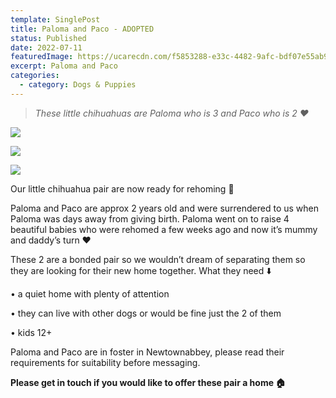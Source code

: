 ```yaml
---
template: SinglePost
title: Paloma and Paco - ADOPTED
status: Published
date: 2022-07-11
featuredImage: https://ucarecdn.com/f5853288-e33c-4482-9afc-bdf07e55ab96/-/crop/911x478/0,131/-/preview/
excerpt: Paloma and Paco
categories:
  - category: Dogs & Puppies
---
```

> *These little chihuahuas are Paloma who is 3 and Paco who is 2 ❤️*



![](https://ucarecdn.com/e60fa384-26c0-4fa5-9595-aadc916f8f21/-/crop/910x593/110,106/-/preview/)

![](https://ucarecdn.com/f9d1ad26-c021-45fc-bb4a-45f9cbb1b001/)

![](https://ucarecdn.com/ccdc6c30-9f3f-4cb4-9d3d-07241e7f725b/)



Our little chihuahua pair are now ready for rehoming 🥰


Paloma and Paco are approx 2 years old and were surrendered to us when Paloma was days away from giving birth. Paloma went on to raise 4 beautiful babies who were rehomed a few weeks ago and now it’s mummy and daddy’s turn ❤️


These 2 are a bonded pair so we wouldn’t dream of separating them so they are looking for their new home together. What they need ⬇️ 


• a quiet home with plenty of attention

• they can live with other dogs or would be fine just the 2 of them

• kids 12+


Paloma and Paco are in foster in Newtownabbey, please read their requirements for suitability before messaging.


**Please get in touch if you would like to offer these pair a home 🏠**